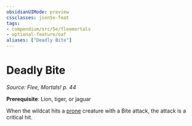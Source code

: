 ```yaml
---
obsidianUIMode: preview
cssclasses: json5e-feat
tags:
- compendium/src/5e/fleemortals
- optional-feature/oaf
aliases: ["Deadly Bite"]
---
```

# Deadly Bite
*Source: Flee, Mortals! p. 44*  

**Prerequisite**: Lion, tiger, or jaguar

When the wildcat hits a [prone](2-Mechanics/CLI/rules/conditions.md#prone) creature with a Bite attack, the attack is a critical hit.